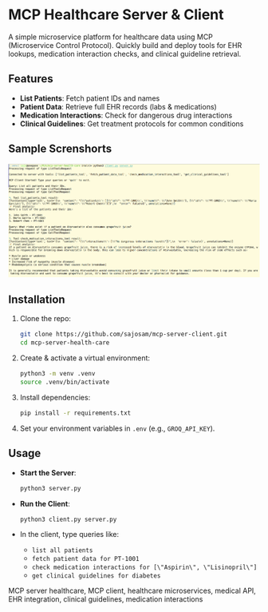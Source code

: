 # MCP Healthcare Server & Client

A simple microservice platform for healthcare data using MCP (Microservice Control Protocol). Quickly build and deploy tools for EHR lookups, medication interaction checks, and clinical guideline retrieval.

## Features

* **List Patients**: Fetch patient IDs and names
* **Patient Data**: Retrieve full EHR records (labs & medications)
* **Medication Interactions**: Check for dangerous drug interactions
* **Clinical Guidelines**: Get treatment protocols for common conditions


## Sample Screnshorts

![Application Screenshot](assets/main.png)


## Installation

1. Clone the repo:

   ```bash
   git clone https://github.com/sajosam/mcp-server-client.git
   cd mcp-server-health-care
   ```
2. Create & activate a virtual environment:

   ```bash
   python3 -m venv .venv
   source .venv/bin/activate
   ```
3. Install dependencies:

   ```bash
   pip install -r requirements.txt
   ```
4. Set your environment variables in `.env` (e.g., `GROQ_API_KEY`).

## Usage

* **Start the Server**:

  ```bash
  python3 server.py
  ```
* **Run the Client**:

  ```bash
  python3 client.py server.py
  ```
* In the client, type queries like:

  * `list all patients`
  * `fetch patient data for PT-1001`
  * `check medication interactions for [\"Aspirin\", \"Lisinopril\"]`
  * `get clinical guidelines for diabetes`


MCP server healthcare, MCP client, healthcare microservices, medical API, EHR integration, clinical guidelines, medication interactions
